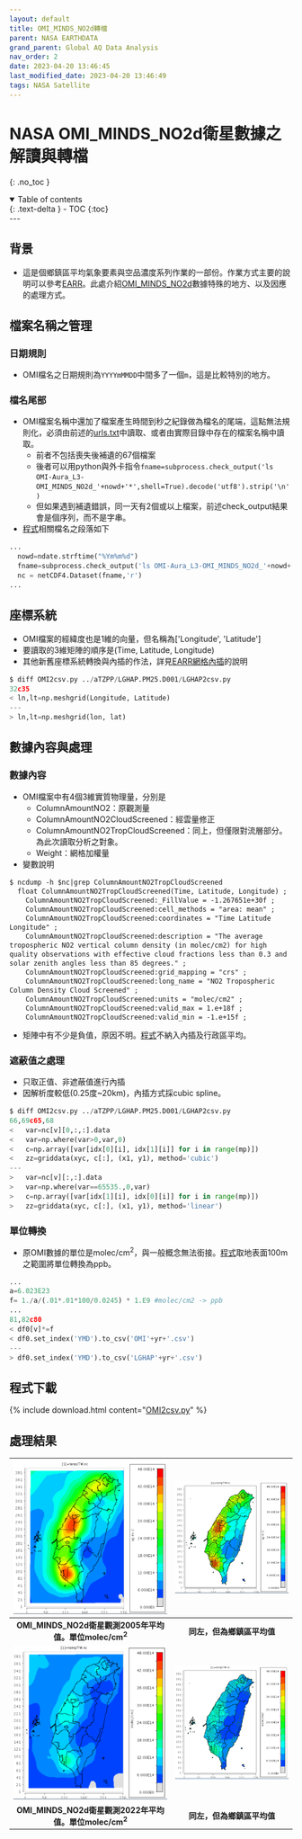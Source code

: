```yaml
---
layout: default
title: OMI_MINDS_NO2d轉檔
parent: NASA EARTHDATA
grand_parent: Global AQ Data Analysis
nav_order: 2
date: 2023-04-20 13:46:45            
last_modified_date: 2023-04-20 13:46:49
tags: NASA Satellite
---
```


# NASA OMI_MINDS_NO2d衛星數據之解讀與轉檔
{: .no_toc }

<details open markdown="block">
  <summary>
    Table of contents
  </summary>
  {: .text-delta }
- TOC
{:toc}
</details>
---

## 背景

- 這是個鄉鎮區平均氣象要素與空品濃度系列作業的一部份。作業方式主要的說明可以參考[EARR](../../../wind_models/EARR/7.EARR.md)。此處介紹[OMI_MINDS_NO2d][OMI_MINDS_NO2d]數據特殊的地方、以及因應的處理方式。

## 檔案名稱之管理

### 日期規則

- OMI檔名之日期規則為`YYYYmMMDD`中間多了一個`m`，這是比較特別的地方。

### 檔名尾部

- OMI檔案名稱中還加了檔案產生時間到秒之紀錄做為檔名的尾端，這點無法規則化，必須由前述的[urls.txt](https://github.com/sinotec2/Focus-on-Air-Quality/blob/main/AQana/GAQuality/NASA_EarthData/urls.txt)中讀取、或者由實際目錄中存在的檔案名稱中讀取。
  - 前者不包括喪失後補遺的67個檔案
  - 後者可以用python與外卡指令`fname=subprocess.check_output('ls OMI-Aura_L3-OMI_MINDS_NO2d_'+nowd+'*',shell=True).decode('utf8').strip('\n')`
  - 但如果遇到補遺錯誤，同一天有2個或以上檔案，前述check_output結果會是個序列，而不是字串。
- [程式][OMI2csv]相關檔名之段落如下

```python
...
  nowd=ndate.strftime("%Ym%m%d")
  fname=subprocess.check_output('ls OMI-Aura_L3-OMI_MINDS_NO2d_'+nowd+'*',shell=True).decode('utf8').strip('\n')
  nc = netCDF4.Dataset(fname,'r')
...
```

## 座標系統

- OMI檔案的經緯度也是1維的向量，但名稱為['Longitude', 'Latitude']
- 要讀取的3維矩陣的順序是(Time, Latitude, Longitude)
- 其他新舊座標系統轉換與內插的作法，詳見[EARR網格內插](../../../wind_models/EARR/7-2.EARR2csv.md#網格內插之準備)的說明

```python
$ diff OMI2csv.py ../aTZPP/LGHAP.PM25.D001/LGHAP2csv.py
32c35
< ln,lt=np.meshgrid(Longitude, Latitude)
---
> ln,lt=np.meshgrid(lon, lat)
```

## 數據內容與處理

### 數據內容

- OMI檔案中有4個3維實質物理量，分別是
  - ColumnAmountNO2：原觀測量
  - ColumnAmountNO2CloudScreened：經雲量修正
  - ColumnAmountNO2TropCloudScreened：同上，但僅限對流層部分。為此次讀取分析之對象。
  - Weight：網格加權量
- 變數說明
  
```quote
$ ncdump -h $nc|grep ColumnAmountNO2TropCloudScreened
  float ColumnAmountNO2TropCloudScreened(Time, Latitude, Longitude) ;
    ColumnAmountNO2TropCloudScreened:_FillValue = -1.267651e+30f ;
    ColumnAmountNO2TropCloudScreened:cell_methods = "area: mean" ;
    ColumnAmountNO2TropCloudScreened:coordinates = "Time Latitude Longitude" ;
    ColumnAmountNO2TropCloudScreened:description = "The average tropospheric NO2 vertical column density (in molec/cm2) for high quality observations with effective cloud fractions less than 0.3 and solar zenith angles less than 85 degrees." ;
    ColumnAmountNO2TropCloudScreened:grid_mapping = "crs" ;
    ColumnAmountNO2TropCloudScreened:long_name = "NO2 Tropospheric Column Density Cloud Screened" ;
    ColumnAmountNO2TropCloudScreened:units = "molec/cm2" ;
    ColumnAmountNO2TropCloudScreened:valid_max = 1.e+18f ;
    ColumnAmountNO2TropCloudScreened:valid_min = -1.e+15f ;
```

- 矩陣中有不少是負值，原因不明。[程式][OMI2csv]不納入內插及行政區平均。

### 遮蔽值之處理

- 只取正值、非遮蔽值進行內插
- 因解析度較低(0.25度~20km)，內插方式採cubic spline。

```python
$ diff OMI2csv.py ../aTZPP/LGHAP.PM25.D001/LGHAP2csv.py
66,69c65,68
<   var=nc[v][0,:,:].data
<   var=np.where(var>0,var,0)
<   c=np.array([var[idx[0][i], idx[1][i]] for i in range(mp)])
<   zz=griddata(xyc, c[:], (x1, y1), method='cubic')
---
>   var=nc[v][:,:].data
>   var=np.where(var==65535.,0,var)
>   c=np.array([var[idx[1][i], idx[0][i]] for i in range(mp)])
>   zz=griddata(xyc, c[:], (x1, y1), method='linear')
```

### 單位轉換

- 原OMI數據的單位是molec/cm<sup>2</sup>，與一般概念無法銜接。[程式][OMI2csv]取地表面100m之範圍將單位轉換為ppb。

```python
...
a=6.023E23
f= 1./a/(.01*.01*100/0.0245) * 1.E9 #molec/cm2 -> ppb
...
81,82c80
< df0[v]*=f
< df0.set_index('YMD').to_csv('OMI'+yr+'.csv')
---
> df0.set_index('YMD').to_csv('LGHAP'+yr+'.csv')
```

## 程式下載

{% include download.html content="[OMI2csv.py][OMI2csv]" %}

## 處理結果

| ![OMI05_NO2.png](https://github.com/sinotec2/Focus-on-Air-Quality/raw/main/assets/images/OMI05_NO2.PNG) | ![OMI05_NO2Town.png](https://github.com/sinotec2/Focus-on-Air-Quality/raw/main/assets/images/OMI05_NO2Town.PNG) |
|:-:|:-:|
| <b>OMI_MINDS_NO2d衛星觀測2005年平均值。單位molec/cm<sup>2</sup></b>|  <b>同左，但為鄉鎮區平均值</b>|
| ![OMI_NO2.png](https://github.com/sinotec2/Focus-on-Air-Quality/raw/main/assets/images/OMI_NO2.PNG) | ![OMI_NO2Town.png](https://github.com/sinotec2/Focus-on-Air-Quality/raw/main/assets/images/OMI_NO2Town.PNG) |
| <b>OMI_MINDS_NO2d衛星觀測2022年平均值。單位molec/cm<sup>2</sup></b>|  <b>同左，但為鄉鎮區平均值</b>|

[OMI_MINDS_NO2d]: https://daac.gsfc.nasa.gov/datasets/OMI_MINDS_NO2d_1.1/summary?keywords=OMI_MINDS_NO2d_1.1 "OMI/Aura NO2 Tropospheric, Stratospheric & Total Columns MINDS Daily L3 Global Gridded 0.25 degree x 0.25 degree"
[OMI2csv]: https://github.com/sinotec2/Focus-on-Air-Quality/blob/main/AQana/GAQuality/NASA_EarthData/OMI2csv.py "OMI2csv.py"

